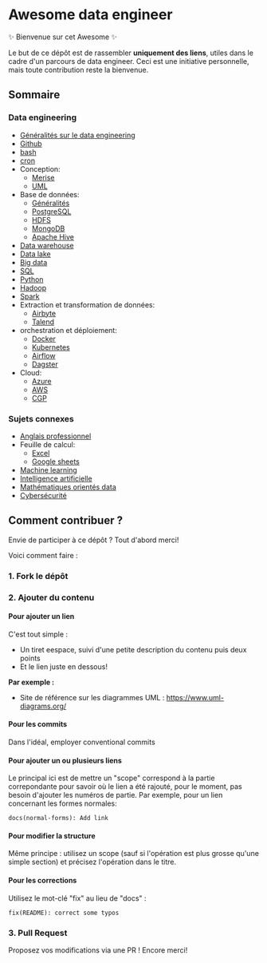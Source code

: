 # Awesome data engineer
✨ Bienvenue sur cet Awesome ✨

Le but de ce dépôt est de rassembler **uniquement des liens**, utiles dans le cadre d'un parcours de data engineer. Ceci est une initiative personnelle, mais toute contribution reste la bienvenue.

## Sommaire
### Data engineering
- [Généralités sur le data engineering](/00_generalities/00_01_generalities.md)
- [Github](/01_github/01_01_github.md)
- [bash](/02_bash/02_01_bash.md)
- [cron](/03_cron/03_01_cron.md)
- Conception:
    - [Merise](/04_conception/04_01_merise.md)
    - [UML](/04_conception/04_02_uml.md)
- Base de données:
    - [Généralités](/05_database/05_01_generalities.md)
    - [PostgreSQL](/05_database/05_02_postgresql.md)
    - [HDFS](/05_database/05_03_hdfs.md)
    - [MongoDB](/05_database/05_04_mongodb.md)
    - [Apache Hive](/05_database/05_05_apache_hive.md)
- [Data warehouse](/06_data_warehouse/06_01_data_warehouse.md)
- [Data lake](/07_data_lake/07_01_data_lake.md)
- [Big data](/08_big_data/08_01_big_data.md)
- [SQL](/09_sql/09_01_sql.md)
- [Python](/10_python/10_01_python.md)
- [Hadoop](/11_hadoop/11_01_hadoop.md)
- [Spark](/12_spark/12_01_spark.md)
- Extraction et transformation de données:
    - [Airbyte](/13_data_extract_transform/13_01_airbyte.md)
    - [Talend](/13_data_extract_transform/13_02_talend.md)
- orchestration et déploiement:
    - [Docker](/14_orchestrate_deploy/14_01_docker.md)
    - [Kubernetes](/14_orchestrate_deploy/14_02_kubernetes.md)
    - [Airflow](/14_orchestrate_deploy/14_04_dagster.md)
    - [Dagster](/14_orchestrate_deploy/14_04_dagster.md)
- Cloud:
    - [Azure](/15_cloud/15_01_aws.md)
    - [AWS](/15_cloud/15_02_azure.md)
    - [CGP](/15_cloud/15_03_cgp.md)

### Sujets connexes
- [Anglais professionnel](/16_professional_english/16_01_professional_english.md)
- Feuille de calcul:
    - [Excel](/17_spreadsheet/17_01_excel.md)
    - [Google sheets](/17_spreadsheet/17_01_google_sheets.md)
- [Machine learning](/18_machine_learning/18_01_machine_learning.md)
- [Intelligence artificielle](/19_ia/19_01_ia.md)
- [Mathématiques orientés data](/20_data_math/20_01_data_math.md)
- [Cybersécurité](/21_cybersecurity/21_01_cybersecurity.md)

## Comment contribuer ? 

Envie de participer à ce dépôt ? Tout d'abord merci!

Voici comment faire :

### 1. Fork le dépôt

### 2. Ajouter du contenu

#### Pour ajouter un lien
C'est tout simple :
- Un tiret eespace, suivi d'une petite description du contenu puis deux points
- Et le lien juste en dessous!

**Par exemple :**
- Site de référence sur les diagrammes UML :
https://www.uml-diagrams.org/

#### Pour les commits
Dans l'idéal, employer conventional commits

#### Pour ajouter un ou plusieurs liens 
Le principal ici est de mettre un "scope" correspond à la partie correpondante pour savoir où le lien a été rajouté, pour le moment, pas besoin d'ajouter les numéros de partie. Par exemple, pour un lien concernant les formes normales:
```
docs(normal-forms): Add link
```

#### Pour modifier la structure
Même principe : utilisez un scope (sauf si l'opération est plus grosse qu'une simple section) et précisez l'opération dans le titre.

#### Pour les corrections
Utilisez le mot-clé "fix" au lieu de "docs" :
```
fix(README): correct some typos
```

### 3. Pull Request
Proposez vos modifications via une PR ! Encore merci!
